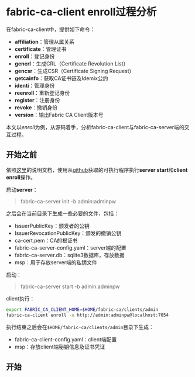 # fabric-ca-client enroll过程分析  

在fabric-ca-client中，提供如下命令：  

- **affiliation**：管理从属关系
- **certificate**：管理证书
- **enroll**：登记身份
- **gencrl**：生成CRL（Certificate Revolution List）
- **gencsr**：生成CSR（Certificate Signing Request）
- **getcainfo**：获取CA证书链及Idemix公约
- **identi**：管理身份
- **reenroll**：重新登记身份
- **register**：注册身份
- **revoke**：撤销身份
- **version**：输出Fabric CA Client版本号  

本文以*enroll*为例，从源码着手，分析fabric-ca-client与fabric-ca-server端的交互过程。  

## 开始之前  

依照[这里](https://hyperledger-fabric-ca.readthedocs.io/en/release-1.4/index.html)的说明文档，使用从[github](https://github.com/hyperledger/fabric-ca/releases)获取的可执行程序执行**server start**和**client enroll**操作。  

启动**server**：

> fabric-ca-server init -b admin:adminpw

之后会在当前目录下生成一些必要的文件，包括：  

- IssuerPublicKey：颁发者的公钥
- IssuerRevocationPublicKey：颁发的撤销公钥
- ca-cert.pem：CA的根证书
- fabric-ca-server-config.yaml：server端的配置
- fabric-ca-server.db：sqlite3数据库，存放数据
- msp：用于存放server端的私钥文件

启动：

> fabric-ca-server start -b admin:adminpw
  

client执行：  

```bash
export FABRIC_CA_CLIENT_HOME=$HOME/fabric-ca/clients/admin
fabric-ca-client enroll -u http://admin:adminpw@localhost:7054
```  

执行结束之后会在`$HOME/fabric-ca/clients/admin`目录下生成：

- fabric-ca-client-config.yaml：client端配置
- msp：存放client端秘钥信息及证书凭证  

## 开始  

